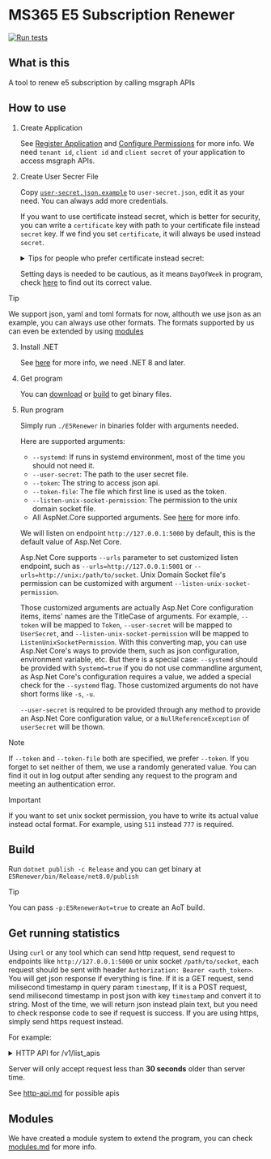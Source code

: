 # MS365 E5 Subscription Renewer

[![Run tests](https://github.com/arenekosreal/E5Renewer.Net/actions/workflows/test.yaml/badge.svg)](https://github.com/arenekosreal/E5Renewer.Net/actions/workflows/test.yaml)

## What is this

A tool to renew e5 subscription by calling msgraph APIs

## How to use
1. Create Application

    See [Register Application](https://learn.microsoft.com/graph/auth-register-app-v2) and [Configure Permissions](https://learn.microsoft.com/graph/auth-v2-service#2-configure-permissions-for-microsoft-graph) for more info. We need `tenant id`, `client id` and `client secret` of your application to access msgraph APIs.

2. Create User Secrer File

    Copy [`user-secret.json.example`](./user-secret.json.example) to `user-secret.json`, edit it as your need. 
    You can always add more credentials.

    If you want to use certificate instead secret, which is better for security, 
    you can write a `certificate` key with path to your certificate file instead `secret` key.
    If we find you set `certificate`, it will always be used instead `secret`.

    <details>
    <summary>Tips for people who prefer certificate instead secret:</summary>

    - If you add certificate after created application and added secret, the `client_id` may be changed so please update it.
    - Using pfx format to this tool is tested. But you only need to upload public key part(*.crt) to Azure.
    - If your certificate has a password, you can create a `passwords` key in user secret file like this:

      ```json
      {
          "passwords": {
              "<sha512sum>": "<password>"
          }
      }
      ```

      `<sha512sum>` is the sha512 sum of the certificate file in lower case and `<password>` is its password in **plain**, please keep the configuration in secret to avoid someone using your certificate without being permitted.
    </details>

    Setting days is needed to be cautious, as it means `DayOfWeek` in program, 
    check [here](https://learn.microsoft.com/en-us/dotnet/api/system.dayofweek#fields) to find out its correct value.
  
> [!TIP]
> We support json, yaml and toml formats for now, althouth we use json as an example, you can always use other formats.
> The formats supported by us can even be extended by using [modules](#modules)

3. Install .NET

    See [here](https://learn.microsoft.com/en-us/dotnet/core/install/) for more info, we need .NET 8 and later.

4. Get program

    You can [download](https://github.com/arenekosreal/E5Renewer.Net/releases) or [build](#build) to get binary files.

5. Run program

    Simply run `./E5Renewer` in binaries folder with arguments needed.
    
    Here are supported arguments:
    
    - `--systemd`: If runs in systemd environment, most of the time you should not need it.
    - `--user-secret`: The path to the user secret file.
    - `--token`: The string to access json api.
    - `--token-file`: The file which first line is used as the token.
    - `--listen-unix-socket-permission`: The permission to the unix domain socket file.
    - All AspNet.Core supported arguments. See [here](https://learn.microsoft.com/en-us/aspnet/core/fundamentals/configuration/#command-line) for more info.
    
    We will listen on endpoint `http://127.0.0.1:5000` by default, this is the default value of Asp.Net Core.

    Asp.Net Core supports `--urls` parameter to set customized listen endpoint, 
    such as `--urls=http://127.0.0.1:5001` or `--urls=http://unix:/path/to/socket`.
    Unix Domain Socket file's permission can be customized with argument `--listen-unix-socket-permission`.

    Those customized arguments are actually Asp.Net Core configuration items, items' names are the TitleCase of arguments.
    For example, `--token` will be mapped to `Token`, `--user-secret` will be mapped to `UserSecret`, 
    and `--listen-unix-socket-permission` will be mapped to `ListenUnixSocketPermission`.
    With this converting map, you can use Asp.Net Core's ways to provide them, 
    such as json configuration, environment variable, etc.
    But there is a special case: `--systemd` should be provided with `Systemd=true` if you do not use commandline argument,
    as Asp.Net Core's configuration requires a value, we added a special check for the `--systemd` flag.
    Those customized arguments do not have short forms like `-s`, `-u`.

    `--user-secret` is required to be provided through any method to provide an Asp.Net Core configuration value, 
    or a `NullReferenceException` of `userSecret` will be thown.
    
> [!NOTE]
> If `--token` and `--token-file` both are specified, we prefer `--token`. If you forget to set neither of them, we use a randomly generated value.
> You can find it out in log output after sending any request to the program and meeting an authentication error.
    
> [!IMPORTANT]
> If you want to set unix socket permission, you have to write its actual value instead octal format. For example, using `511` instead `777` is required.

## Build

Run `dotnet publish -c Release` and you can get binary at `E5Renewer/bin/Release/net8.0/publish`

> [!TIP]
> You can pass `-p:E5RenewerAot=true` to create an AoT build.

## Get running statistics

Using `curl` or any tool which can send http request, send request to endpoints like `http://127.0.0.1:5000` or unix socket `/path/to/socket`,
each request should be sent with header `Authorization: Bearer <auth_token>`.
You will get json response if everything is fine. If it is a GET request, send milisecond timestamp in query param `timestamp`,
If it is a POST request, send milisecond timestamp in post json with key `timestamp` and convert it to string.
Most of the time, we will return json instead plain text, but you need to check response code to see if request is success.
If you are using https, simply send https request instead.

For example:

<details>

<summary>HTTP API for /v1/list_apis</summary>

```
curl -H 'Authorization: Bearer <auth_token>' -H 'Accept: application/json' \
    'http://127.0.0.1:5000/v1/list_apis?timestamp=<timestamp>' | jq '.'
{
    "method": "list_apis",
    "args": {},
    "result": [
        "AgreementAcceptances.Get",
        "Admin.Get",
        "Agreements.Get",
        "AppCatalogs.Get",
        "ApplicationTemplates.Get",
        "Applications.Get",
        "AuditLogs.Get",
        "AuthenticationMethodConfigurations.Get",
        "AuthenticationMethodsPolicy.Get",
        "CertificateBasedAuthConfiguration.Get",
        "Chats.Get", "Communications.Get",
        "Compliance.Get",
        "Connections.Get",
        "Contacts.Get",
        "DataPolicyOperations.Get",
        "DeviceAppManagement.Get",
        "DeviceManagement.Get",
        "Devices.Get",
        "Direcory.Get",
        "DirectoryObjects.Get",
        "DirectoryRoleTemplates.Get",
        "DirectoryRoles.Get",
        "DomainDnsRecords.Get",
        "Domains.Get",
        "Drives.Get",
        "Education.Get",
        "EmployeeExperience.Get",
        "External.Get",
        "FilterOperators.Get",
        "Functions.Get",
        "GroupLifecyclePolicies.Get",
        "GroupSettingTemplates.Get",
        "GroupSetings.Get",
        "Groups.Get",
        "Identity.Get",
        "IdentityGovernance.Get",
        "IdentityProtection.Get",
        "IdentityProviders.Get",
        "InfomationProtecion.Get",
        "Invitations.Get",
        "OAuth2PermissionGrants.Get",
        "Organization.Get",
        "PermissionGrants.Get",
        "Places.Count.Get",
        "Places.GraphRoom.Get",
        "Planner.Get",
        "Policies.Get",
        "Print.Get",
        "Privacy.Get",
        "Reports.Get",
        "RoleManagement.Get",
        "SchemaExtensions.Get",
        "ScopedRoleMemberships.Get",
        "Search.Get",
        "Security.Get",
        "ServicePrincipals.Get",
        "Shares.Get",
        "Sites.Get",
        "Solutions.Get",
        "SubscribedSkus.Get",
        "Subscriptions.Get",
        "Teams.Get",
        "TeamsTemplates.Get",
        "Teamwork.Get",
        "TenantRelationships.Get",
        "Users.Get"
    ],
    "timestamp": "<timestamp_returned_by_server>"
}

```
</details>

Server will only accept request less than **30 seconds** older than server time.

See [http-api.md](./http-api.md) for possible apis

## Modules

We have created a module system to extend the program, you can check [modules.md](./modules.md) for more info.
